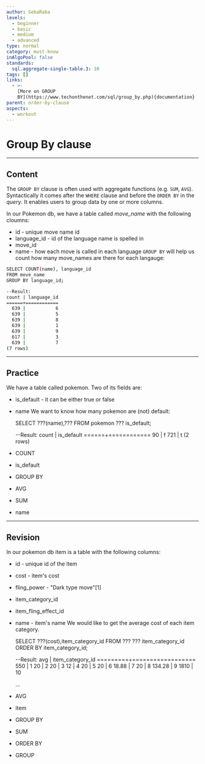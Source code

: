 ```yaml
---
author: SebaRaba
levels:
  - beginner
  - basic
  - medium
  - advanced
type: normal
category: must-know
inAlgoPool: false
standards:
  sql.aggregate-single-table.3: 10
tags: []
links:
  - >-
    [More on GROUP
    BY](https://www.techonthenet.com/sql/group_by.php){documentation}
parent: order-by-clause
aspects:
  - workout
---
```


# Group By clause


---

## Content

The `GROUP BY` clause is often used with aggregate functions (e.g. `SUM`, `AVG`). Syntactically it comes after the `WHERE` clause and before the `ORDER BY` in the *query*. It enables users to group data by one or more columns.

In our Pokemon db, we have a table called *move_name* with the following cloumns:

* id - unique move name id
* language_id - id of the language name is spelled in
* move_id
* name - how each move is called in each language
  `GROUP BY` will help us count how many move_names are there for each langauge:

```bash
SELECT COUNT(name), language_id
FROM move_name
GROUP BY language_id;

--Result:
count | language_id
======+============
  639 |           6
  639 |           5
  639 |           8
  639 |           1
  639 |           9
  617 |           3
  639 |           7
(7 rows)
```


---

## Practice

We have a table called pokemon. Two of its fields are:

* is_default - it can be either true or false
* name
  We want to know how many pokemon are (not) default:

    SELECT ???(name),???
    FROM pokemon
    ??? is_default;

    --Result:
    count | is_default
    ======+============
       90 | f
      721 | t
    (2 rows)

* COUNT
* is_default
* GROUP BY
* AVG
* SUM
* name


---

## Revision

In our pokemon db item is a table with the following columns:

* id - unique id of the item
* cost - item's cost
* fling_power - "Dark type move"[1]
* item_category_id
* item_fling_effect_id
* name - item's name
  We would like to get the average cost of each item category.

    SELECT ???(cost),item_category_id
    FROM ???
    ??? item_category_id
    ORDER BY item_category_id;

    --Result:
    avg      | item_category_id
    =========+==================
    550      |        1
    20       |        2
    20       |        3
    12       |        4
    20       |        5
    20       |        6
    18.88    |        7
    20       |        8
    134.28   |        9
    1810     |        10

    ...

* AVG
* item
* GROUP BY
* SUM
* ORDER BY
* GROUP

